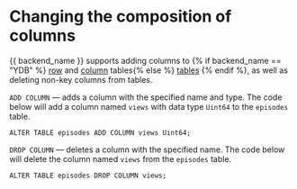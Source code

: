 # Changing the composition of columns

{{ backend_name }} supports adding columns to {% if backend_name == "YDB" %} [row](../../../../concepts/datamodel/table.md#row-oriented-tables) and [column](../../../../concepts/datamodel/table.md#column-oriented-tables) tables{% else %} [tables](../../../../concepts/datamodel/table.md) {% endif %}, as well as deleting non-key columns from tables.

`ADD COLUMN` — adds a column with the specified name and type. The code below will add a column named `views` with data type `Uint64` to the `episodes` table.

```yql
ALTER TABLE episodes ADD COLUMN views Uint64;
```

`DROP COLUMN` — deletes a column with the specified name. The code below will delete the column named `views` from the `episodes` table.

```yql
ALTER TABLE episodes DROP COLUMN views;
```
